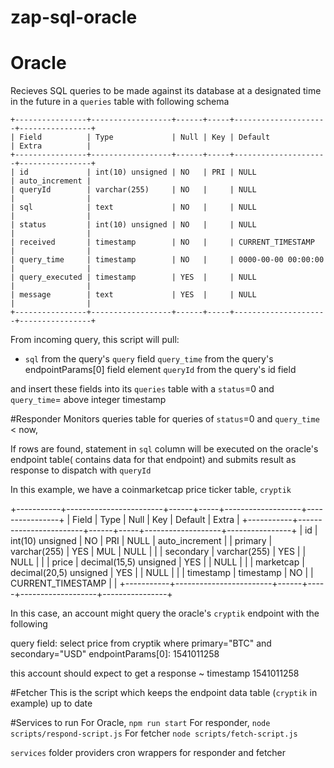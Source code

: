 # zap-sql-oracle

# Oracle

Recieves SQL queries to be made against its database at a designated time in the future in a `queries` table with following schema
```
+----------------+------------------+------+-----+---------------------+----------------+
| Field          | Type             | Null | Key | Default             | Extra          |
+----------------+------------------+------+-----+---------------------+----------------+
| id             | int(10) unsigned | NO   | PRI | NULL                | auto_increment |
| queryId        | varchar(255)     | NO   |     | NULL                |                |
| sql            | text             | NO   |     | NULL                |                |
| status         | int(10) unsigned | NO   |     | NULL                |                |
| received       | timestamp        | NO   |     | CURRENT_TIMESTAMP   |                |
| query_time     | timestamp        | NO   |     | 0000-00-00 00:00:00 |                |
| query_executed | timestamp        | YES  |     | NULL                |                |
| message        | text             | YES  |     | NULL                |                |
+----------------+------------------+------+-----+---------------------+----------------+
```
From incoming query, this script will pull:
- `sql` from the query's `query` field
    `query_time` from the query's endpointParams[0] field element
    `queryId` from the query's id field
    
and insert these fields into its `queries` table with a `status`=0 and `query_time`= above integer timestamp

#Responder
Monitors queries table for queries of `status`=0 and `query_time` < now,

If rows are found, statement in `sql` column will be executed on the oracle's endpoint table( contains data for that endpoint)
and submits result as response to dispatch with `queryId`

In this example, we have a coinmarketcap price ticker table, `cryptik`

+-----------+------------------------+------+-----+-------------------+----------------+
| Field     | Type                   | Null | Key | Default           | Extra          |
+-----------+------------------------+------+-----+-------------------+----------------+
| id        | int(10) unsigned       | NO   | PRI | NULL              | auto_increment |
| primary   | varchar(255)           | YES  | MUL | NULL              |                |
| secondary | varchar(255)           | YES  |     | NULL              |                |
| price     | decimal(15,5) unsigned | YES  |     | NULL              |                |
| marketcap | decimal(20,5) unsigned | YES  |     | NULL              |                |
| timestamp | timestamp              | NO   |     | CURRENT_TIMESTAMP |                |
+-----------+------------------------+------+-----+-------------------+----------------+

In this case, an account might query the oracle's `cryptik` endpoint with the following

query field: select price from cryptik where primary="BTC" and secondary="USD"
endpointParams[0]: 1541011258

this account should expect to get a response ~ timestamp 1541011258

#Fetcher
This is the script which keeps the endpoint data table (`cryptik` in example) up to date

#Services to run
For Oracle, `npm run start`
For responder, `node scripts/respond-script.js`
For fetcher `node scripts/fetch-script.js`

`services` folder providers cron wrappers for responder and fetcher

